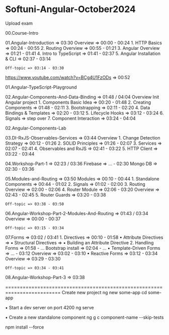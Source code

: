 # Softuni-Angular-October2024

Upload exam

00.Course-Intro

01.Angular-Introduction => 03:30
	Overview => 00:00 - 00:24
	1. HTTP Basics => 00:24 - 00:55
	2. Routing Overview => 00:55 - 01:21
	3. Angular Overview => 01:21 - 01:41
	4. Intro to TypeScript => 01:41 - 02:37
	5. Angular Installation & CLI => 02:37 - 03:14
	
	Off-topic => 03:14 - 03:30
	
https://www.youtube.com/watch?v=BCg4U1FzODs => 00:52

01.Angular-TypeScript-Playground

02.Angular-Components-And-Data-Binding => 01:48 / 04:04
	Overview
	Init Angular project
	1. Components Basic Idea => 00:20 - 01:48
	2. Creating Components => 01:48 - 02:11
	3. Bootstrapping => 02:11 - 02:20
	4. Data Bindings & Templates => 02:20 - 03:12
	5. Lifecycle Hooks => 03:12 - 03:24
	6. Signals => step over
	7. Component Interaction => 03:24 - 04:04

02.Angular-Components-Lab

03.DI-RxJS-Observables-Services => 03:44
	Overview
	1. Change Detection Strategy => 00:12 - 01:26
	2. SOLID Principles => 01:26 - 02:07
	3. Services => 02:07 - 02:41
	4. Observables and RxJS => 02:41 - 03:22 
	5. HTTP Client => 03:22 - 03:44	
	
04.Workshop-Part-1 => 02:23 / 03:36
	Firebase => ... - 02:30
	Mongo DB => 02:30 - 03:36

05.Modules-and-Routing => 03:50
	Modules => 00:10 - 00:44
	1. Standalone Components => 00:44 - 01:02
	2. Signals => 01:02 - 02:00
	3. Routing Overview => 02:00 - 02:06
	4. Router Module => 02:06 - 03:20
		Overview => 02:43 - 02:45
	5. Router Guards => 03:20 - 03:38
	
	Off-topic => 03:38 - 03:50
	
06.Angular-Workshop-Part-2-Modules-And-Routing => 01:43 / 03:34
	Overview => 00:00 - 00:37
	
	Off-topic => 03:15 - 03:34
	
07.Forms => 03:02 / 03:41
	1. Directives => 00:10 - 01:58
		▪ Attribute Directives =>
		▪ Structural Directives =>
		▪ Building an Attribute Directive
	2. Handling Forms => 01:58 - ...
		Bootstrap install => 02:04 - ...
		▪ Template-Driven Forms => ... - 03:12
			Overview => 03:02 - 03:10
		▪ Reactive Forms => 03:12 - 03:34
			Overview => 03:29 - 03:30
		
	Off-topic => 03:34 - 03:41
	
08.Angular-Workshop-Part-3 => 03:38
	
	
	
	
=========================================================================
Create new project
	ng new some-app
	cd some-app
	
▪ Start a dev server on port 4200
	ng serve
	
▪ Create a new standalone component
	ng g c component-name --skip-tests
	
npm install --force
	
	
	





